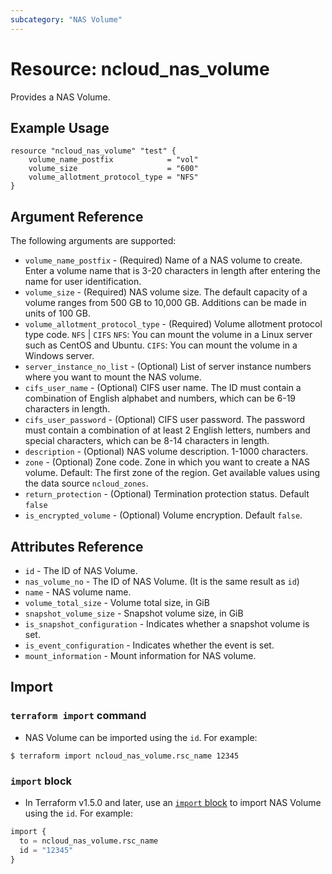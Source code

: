 ```yaml
---
subcategory: "NAS Volume"
---
```



# Resource: ncloud_nas_volume

Provides a NAS Volume.

## Example Usage

```hcl
resource "ncloud_nas_volume" "test" {
	volume_name_postfix            = "vol"
	volume_size                    = "600"
	volume_allotment_protocol_type = "NFS"
}
```

## Argument Reference

The following arguments are supported:

* `volume_name_postfix` - (Required) Name of a NAS volume to create. Enter a volume name that is 3-20 characters in length after entering the name for user identification.
* `volume_size` - (Required) NAS volume size. The default capacity of a volume ranges from 500 GB to 10,000 GB. Additions can be made in units of 100 GB.
* `volume_allotment_protocol_type` - (Required) Volume allotment protocol type code. `NFS` | `CIFS`
    `NFS`: You can mount the volume in a Linux server such as CentOS and Ubuntu.
    `CIFS`: You can mount the volume in a Windows server.
* `server_instance_no_list` - (Optional) List of server instance numbers where you want to mount the NAS volume.
* `cifs_user_name` - (Optional) CIFS user name. The ID must contain a combination of English alphabet and numbers, which can be 6-19 characters in length.
* `cifs_user_password` - (Optional) CIFS user password. The password must contain a combination of at least 2 English letters, numbers and special characters,   which can be 8-14 characters in length.
* `description` - (Optional) NAS volume description. 1-1000 characters.
* `zone` - (Optional) Zone code. Zone in which you want to create a NAS volume. Default: The first zone of the region.  Get available values using the data      source `ncloud_zones`.
* `return_protection` - (Optional) Termination protection status. Default `false`
* `is_encrypted_volume` - (Optional) Volume encryption. Default `false`.


## Attributes Reference

* `id` - The ID of NAS Volume.
* `nas_volume_no` - The ID of NAS Volume. (It is the same result as `id`)
* `name` - NAS volume name.
* `volume_total_size` - Volume total size, in GiB
* `snapshot_volume_size` - Snapshot volume size, in GiB
* `is_snapshot_configuration` - Indicates whether a snapshot volume is set.
* `is_event_configuration` - Indicates whether the event is set.
* `mount_information` - Mount information for NAS volume.

## Import

### `terraform import` command

* NAS Volume can be imported using the `id`. For example:

```console
$ terraform import ncloud_nas_volume.rsc_name 12345
```

### `import` block

* In Terraform v1.5.0 and later, use an [`import` block](https://developer.hashicorp.com/terraform/language/import) to import NAS Volume using the `id`. For example:

```terraform
import {
  to = ncloud_nas_volume.rsc_name
  id = "12345"
}
```
